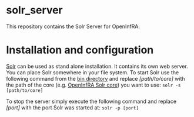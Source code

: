 # solr_server
This repository contains the Solr Server for OpenInfRA.

# Installation and configuration
[Solr](http://lucene.apache.org/solr/) can be used as stand alone installation. It contains its own web server. You can place Solr somewhere in your file system. To start Solr use the following command from the [bin directory](solr-5.3.1/bin/
) and replace _[path/to/core]_ with the path of the core (e.g. [OpenInfRA Solr core](https://github.com/OpenInfRA/solr_core)) you want to use: `solr -s [path/to/core]`

To stop the server simply execute the following command and replace _[port]_ with the port Solr was started at: `solr -p [port]`
